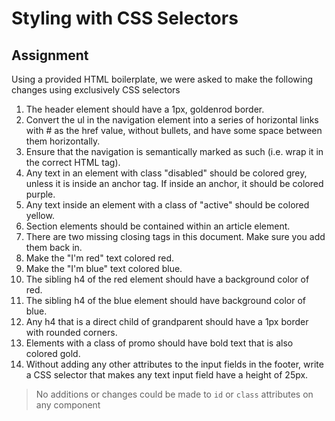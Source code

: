 # Styling with CSS Selectors

## Assignment
Using a provided HTML boilerplate, we were asked to make the following changes using exclusively CSS selectors

  1. The header element should have a 1px, goldenrod border.
  1. Convert the ul in the navigation element into a series of horizontal links with # as the href value, without bullets, and have some space between them horizontally.
  1. Ensure that the navigation is semantically marked as such (i.e. wrap it in the correct HTML tag).
  1. Any text in an element with class "disabled" should be colored grey, unless it is inside an anchor tag. If inside an anchor, it should be colored purple.
  1. Any text inside an element with a class of "active" should be colored yellow.
  1. Section elements should be contained within an article element.
  1. There are two missing closing tags in this document. Make sure you add them back in.
  1. Make the "I'm red" text colored red.
  1. Make the "I'm blue" text colored blue.
  1. The sibling h4 of the red element should have a background color of red.
  1. The sibling h4 of the blue element should have background color of blue.
  1. Any h4 that is a direct child of grandparent should have a 1px border with rounded corners.
  1. Elements with a class of promo should have bold text that is also colored gold.
  1. Without adding any other attributes to the input fields in the footer, write a CSS selector that makes any text input field have a height of 25px.

> No additions or changes could be made to `id` or `class` attributes on any component
